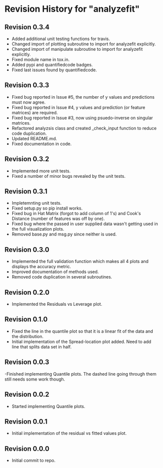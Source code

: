 # Revision History for "analyzefit"

## Revision 0.3.4
- Added additional unit testing functions for travis.
- Changed import of plotting subroutine to import for analyzefit explicitly.
- Changed import of manipulate subroutine to import for analyzefit explicitly.
- Fixed module name in tox.in.
- Added pypi and quantifiedcode badges.
- Fixed last issues found by quantifiedcode.

## Revision 0.3.3
- Fixed bug reported in Issue #5, the number of y values and predictions must now agree.
- Fixed bug reported in Issue #4, y values and prediction (or feature matrices) are required.
- Fixed bug reported in Issue #3, now using psuedo-inverse on singular matrices.
- Refactored analyzsis class and created _check_input function to reduce code duplication.
- Updated README.md.
- Fixed documentation in code.

## Revision 0.3.2
- Implemented more unit tests.
- Fixed a number of minor bugs revealed by the unit tests.

## Revision 0.3.1
- Impletemnting unit tests.
- Fixed setup.py so pip install works.
- Fixed bug in Hat Matrix (forgot to add column of 1's) and Cook's
  Distance (number of features was off by one).
- Fixed bug where the passed in user supplied data wasn't getting used
  in the full visualization plots.
- Removed base.py and msg.py since neither is used.

## Revision 0.3.0
- Implemented the full validation function which makes all 4 plots and
  displays the accuracy metric.
- Improved documentation of methods used.
- Removed code duplication in several subroutines.

## Revision 0.2.0
- Implemented the Residuals vs Leverage plot.

## Revision 0.1.0
- Fixed the line in the quantile plot so that it is a linear fit of
  the data and the distribution.
- Initial implementation of the Spread-location plot added. Need to
  add line that splits data set in half.

## Revision 0.0.3
-Finished implementing Quantile plots. The dashed line going through
 them still needs some work though.

## Revision 0.0.2
- Started implementing Quantile plots.

## Revision 0.0.1
- Initial implementation of the residual vs fitted values plot.

## Revision 0.0.0

- Initial commit to repo.
